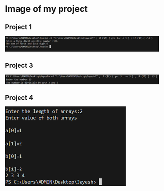 <h1>Image of my project</h1>

<h2>Project 1</h2>
<img src="./img/1.png">

<h2>Project 3</h2>
<img src="./img/3.png">

<h2>Project 4</h2>
<img src="./img/4.png">
